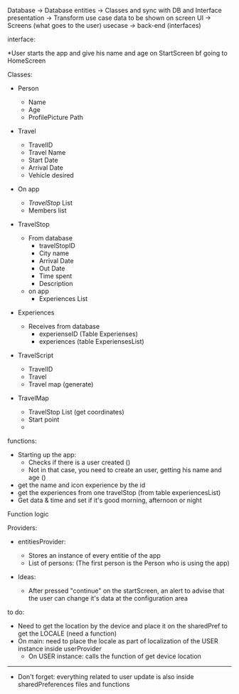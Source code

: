 Database -> Database
entities -> Classes and sync with DB and Interface
presentation -> Transform use case data to be shown on screen
UI -> Screens (what goes to the user)
usecase -> back-end (interfaces) 


interface:

*User starts the app and give his name and age on StartScreen bf going to HomeScreen 

Classes:

- Person
  - Name
  - Age
  - ProfilePicture Path

- Travel
  - TravelID
  - Travel Name
  - Start Date
  - Arrival Date
  - Vehicle desired

- On app
  - *TravelStop* List
  - Members list

- TravelStop
  - From database
    - travelStopID
    - City name
    - Arrival Date
    - Out Date
    - Time spent
    - Description 
  - on app
    - Experiences List

- Experiences
  - Receives from database
    - experienseID (Table Experienses)
    - experiences (table ExperiensesList)

- TravelScript
    - TravelID
    - Travel
    - Travel map (generate)


- TravelMap
  - TravelStop List (get coordinates)
  - Start point
  - 



functions:
  - Starting up the app:
    - Checks if there is a user created ()
    - Not in that case, you need to create an user, getting his name and age ()
  - get the name and icon experience by the id
  - get the experiences from one travelStop (from table experiencesList)
  - Get data & time and set if it's good morning, afternoon or night


Function logic

Providers:


- entitiesProvider:
  - Stores an instance of every entitie of the app
  - List of persons: (The first person is the Person who is using the app)



- Ideas:
  - After pressed "continue" on the startScreen, an alert to advise that the user can change it's data at the configuration area

to do:
- Need to get the location by the device and place it on the sharedPref to get the LOCALE (need a function)
- On main: need to place the locale as part of localization of the USER instance inside userProvider
  - On USER instance: calls the function of get device location



*******
- Don't forget: everything related to user update is also inside sharedPreferences files and functions